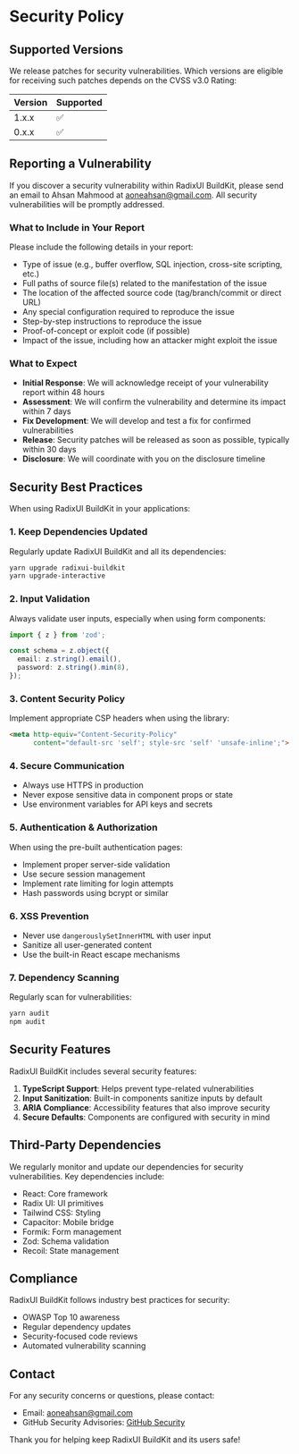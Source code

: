 # Security Policy

## Supported Versions

We release patches for security vulnerabilities. Which versions are eligible for receiving such patches depends on the CVSS v3.0 Rating:

| Version | Supported          |
| ------- | ------------------ |
| 1.x.x   | :white_check_mark: |
| 0.x.x   | :white_check_mark: |

## Reporting a Vulnerability

If you discover a security vulnerability within RadixUI BuildKit, please send an email to Ahsan Mahmood at [aoneahsan@gmail.com](mailto:aoneahsan@gmail.com). All security vulnerabilities will be promptly addressed.

### What to Include in Your Report

Please include the following details in your report:

- Type of issue (e.g., buffer overflow, SQL injection, cross-site scripting, etc.)
- Full paths of source file(s) related to the manifestation of the issue
- The location of the affected source code (tag/branch/commit or direct URL)
- Any special configuration required to reproduce the issue
- Step-by-step instructions to reproduce the issue
- Proof-of-concept or exploit code (if possible)
- Impact of the issue, including how an attacker might exploit the issue

### What to Expect

- **Initial Response**: We will acknowledge receipt of your vulnerability report within 48 hours
- **Assessment**: We will confirm the vulnerability and determine its impact within 7 days
- **Fix Development**: We will develop and test a fix for confirmed vulnerabilities
- **Release**: Security patches will be released as soon as possible, typically within 30 days
- **Disclosure**: We will coordinate with you on the disclosure timeline

## Security Best Practices

When using RadixUI BuildKit in your applications:

### 1. Keep Dependencies Updated

Regularly update RadixUI BuildKit and all its dependencies:

```bash
yarn upgrade radixui-buildkit
yarn upgrade-interactive
```

### 2. Input Validation

Always validate user inputs, especially when using form components:

```typescript
import { z } from 'zod';

const schema = z.object({
  email: z.string().email(),
  password: z.string().min(8),
});
```

### 3. Content Security Policy

Implement appropriate CSP headers when using the library:

```html
<meta http-equiv="Content-Security-Policy" 
      content="default-src 'self'; style-src 'self' 'unsafe-inline';">
```

### 4. Secure Communication

- Always use HTTPS in production
- Never expose sensitive data in component props or state
- Use environment variables for API keys and secrets

### 5. Authentication & Authorization

When using the pre-built authentication pages:

- Implement proper server-side validation
- Use secure session management
- Implement rate limiting for login attempts
- Hash passwords using bcrypt or similar

### 6. XSS Prevention

- Never use `dangerouslySetInnerHTML` with user input
- Sanitize all user-generated content
- Use the built-in React escape mechanisms

### 7. Dependency Scanning

Regularly scan for vulnerabilities:

```bash
yarn audit
npm audit
```

## Security Features

RadixUI BuildKit includes several security features:

1. **TypeScript Support**: Helps prevent type-related vulnerabilities
2. **Input Sanitization**: Built-in components sanitize inputs by default
3. **ARIA Compliance**: Accessibility features that also improve security
4. **Secure Defaults**: Components are configured with security in mind

## Third-Party Dependencies

We regularly monitor and update our dependencies for security vulnerabilities. Key dependencies include:

- React: Core framework
- Radix UI: UI primitives
- Tailwind CSS: Styling
- Capacitor: Mobile bridge
- Formik: Form management
- Zod: Schema validation
- Recoil: State management

## Compliance

RadixUI BuildKit follows industry best practices for security:

- OWASP Top 10 awareness
- Regular dependency updates
- Security-focused code reviews
- Automated vulnerability scanning

## Contact

For any security concerns or questions, please contact:

- Email: [aoneahsan@gmail.com](mailto:aoneahsan@gmail.com)
- GitHub Security Advisories: [GitHub Security](https://github.com/aoneahsan/radixui-buildkit/security)

Thank you for helping keep RadixUI BuildKit and its users safe!